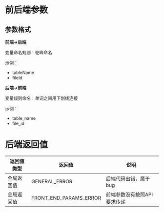 # 前后端参数

## 参数格式

**前端->后端**

变量命名规则：驼峰命名

示例：
* tableName
* fileId

**后端->前端**

变量规则命名：单词之间用下划线连接

示例：
* table_name
* file_id

# 后端返回值


|  返回值类型   | 返回值  |说明  |
|  ----  | ----  | ----  |
| 全局返回值  | GENERAL_ERROR |后端代码出错，属于bug |
| 全局返回值  | FRONT_END_PARAMS_ERROR |前端参数没有按照API要求传递 |
